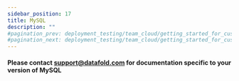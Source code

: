 ```yaml
---
sidebar_position: 17
title: MySQL
description: ""
#pagination_prev: deployment_testing/team_cloud/getting_started_for_customers/data_sources
#pagination_next: deployment_testing/team_cloud/getting_started_for_customers/version_control
---
```


#### Please contact support@datafold.com for documentation specific to your version of MySQL